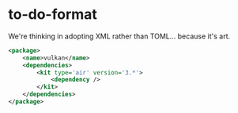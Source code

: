 # to-do-format

We're thinking in adopting XML rather than TOML... because it's art.

```xml
<package>
    <name>vulkan</name>
    <dependencies>
        <kit type='air' version='3.*'>
            <dependency />
        </kit>
    </dependencies>
</package>
```

